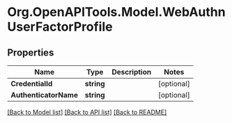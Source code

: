 # Org.OpenAPITools.Model.WebAuthnUserFactorProfile

## Properties

Name | Type | Description | Notes
------------ | ------------- | ------------- | -------------
**CredentialId** | **string** |  | [optional] 
**AuthenticatorName** | **string** |  | [optional] 

[[Back to Model list]](../README.md#documentation-for-models) [[Back to API list]](../README.md#documentation-for-api-endpoints) [[Back to README]](../README.md)

